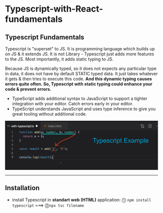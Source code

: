 # Typescript-with-React-fundamentals

## Typescript Fundamentals

Typescript is "superset" to JS. It is programming language which builds up on JS & it extends JS. It is not Library - Typescript just adds more features to the JS. Most importantly, it adds static typing to JS.

Because JS is dynamically typed, so it does not expects any particular type in data, it does not have by default STATIC typed data. It just takes whatever it gets & then tries to execute this code. **And this dynamic typing causes errors quite often. So, Typescript with static typing could enhance your code & prevent errors.**

-   TypeScript adds additional syntax to JavaScript to support a tighter integration with your editor. Catch errors early in your editor.
-   TypeScript understands JavaScript and uses type inference to give you great tooling without additional code.

![Typescript Example](slides/typescript_example.png)

---

## Installation

-   install Typescript in **standart web (HTML)** application:
    ⓵ `npm install typescript` ===> ⓶`npx tsc filename`
